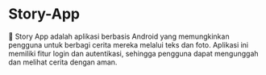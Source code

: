 # Story-App
📖 Story App adalah aplikasi berbasis Android yang memungkinkan pengguna untuk berbagi cerita mereka melalui teks dan foto. Aplikasi ini memiliki fitur login dan autentikasi, sehingga pengguna dapat mengunggah dan melihat cerita dengan aman.
